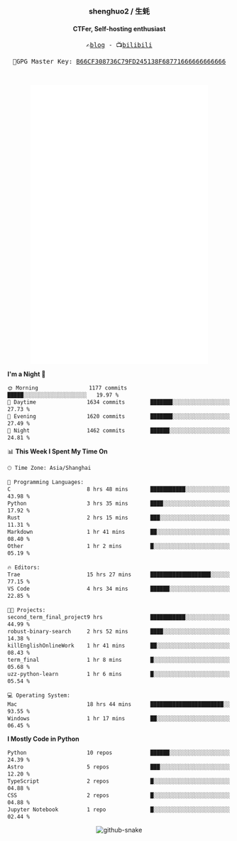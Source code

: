 <h3 align="center"> shenghuo2 / 生蚝 </h3>
<h4 align="center" >CTFer, Self-hosting enthusiast</h3>


<p align="center">
  <samp>
    ✍️<a href="https://blog.shenghuo2.top/">blog</a> -
    📺<a href="https://space.bilibili.com/85894935">bilibili</a>
  </samp>
</p>
<p align="center">
  <samp>
     🔐GPG Master Key: <a align="center" href="https://github.com/shenghuo2.gpg">B66CF308736C79FD245138F68771666666666666</a>
  </samp>
</p>
<br>
<p align="center">
  <a href="https://github.com/shenghuo2">
    <img width="400" align="top" src="https://github.com/shenghuo2/shenghuo2/blob/main/metrics.left.svg" />
  </a>
  <a href="https://github.com/shenghuo2">
    <img width="400" align="top" src="https://github.com/shenghuo2/shenghuo2/blob/main/metrics.right.svg" />
  </a>
</p>


<!--START_SECTION:waka-->
**I'm a Night 🦉** 

```text
🌞 Morning                1177 commits        █████░░░░░░░░░░░░░░░░░░░░   19.97 % 
🌆 Daytime                1634 commits        ███████░░░░░░░░░░░░░░░░░░   27.73 % 
🌃 Evening                1620 commits        ███████░░░░░░░░░░░░░░░░░░   27.49 % 
🌙 Night                  1462 commits        ██████░░░░░░░░░░░░░░░░░░░   24.81 % 
```


📊 **This Week I Spent My Time On** 

```text
🕑︎ Time Zone: Asia/Shanghai

💬 Programming Languages: 
C                        8 hrs 48 mins       ███████████░░░░░░░░░░░░░░   43.98 % 
Python                   3 hrs 35 mins       ████░░░░░░░░░░░░░░░░░░░░░   17.92 % 
Rust                     2 hrs 15 mins       ███░░░░░░░░░░░░░░░░░░░░░░   11.31 % 
Markdown                 1 hr 41 mins        ██░░░░░░░░░░░░░░░░░░░░░░░   08.40 % 
Other                    1 hr 2 mins         █░░░░░░░░░░░░░░░░░░░░░░░░   05.19 % 

🔥 Editors: 
Trae                     15 hrs 27 mins      ███████████████████░░░░░░   77.15 % 
VS Code                  4 hrs 34 mins       ██████░░░░░░░░░░░░░░░░░░░   22.85 % 

🐱‍💻 Projects: 
second_term_final_project9 hrs               ███████████░░░░░░░░░░░░░░   44.99 % 
robust-binary-search     2 hrs 52 mins       ████░░░░░░░░░░░░░░░░░░░░░   14.38 % 
killEnglishOnlineWork    1 hr 41 mins        ██░░░░░░░░░░░░░░░░░░░░░░░   08.43 % 
term_final               1 hr 8 mins         █░░░░░░░░░░░░░░░░░░░░░░░░   05.68 % 
uzz-python-learn         1 hr 6 mins         █░░░░░░░░░░░░░░░░░░░░░░░░   05.54 % 

💻 Operating System: 
Mac                      18 hrs 44 mins      ███████████████████████░░   93.55 % 
Windows                  1 hr 17 mins        ██░░░░░░░░░░░░░░░░░░░░░░░   06.45 % 
```

**I Mostly Code in Python** 

```text
Python                   10 repos            ██████░░░░░░░░░░░░░░░░░░░   24.39 % 
Astro                    5 repos             ███░░░░░░░░░░░░░░░░░░░░░░   12.20 % 
TypeScript               2 repos             █░░░░░░░░░░░░░░░░░░░░░░░░   04.88 % 
CSS                      2 repos             █░░░░░░░░░░░░░░░░░░░░░░░░   04.88 % 
Jupyter Notebook         1 repo              █░░░░░░░░░░░░░░░░░░░░░░░░   02.44 % 
```




<!--END_SECTION:waka-->


<div align="center">
  <picture>
    <source media="(prefers-color-scheme: dark)" srcset="https://gist.githubusercontent.com/shenghuo2/bfce20b14ab0484cef03bae6e60e0b3a/raw/github-snake-dark.svg" />
    <source media="(prefers-color-scheme: light)" srcset="https://gist.githubusercontent.com/shenghuo2/bfce20b14ab0484cef03bae6e60e0b3a/raw/github-snake.svg" />
    <img alt="github-snake" src="https://gist.githubusercontent.com/shenghuo2/bfce20b14ab0484cef03bae6e60e0b3a/raw/github-snake.svg" />
  </picture>
</div>

<!--
**shenghuo2/shenghuo2** is a ✨ _special_ ✨ repository because its `README.md` (this file) appears on your GitHub profile.

Here are some ideas to get you started:

- 🔭 I’m currently working on ...
- 🌱 I’m currently learning ...
- 👯 I’m looking to collaborate on ...
- 🤔 I’m looking for help with ...
- 💬 Ask me about ...
- 📫 How to reach me: ...
- 😄 Pronouns: ...
- ⚡ Fun fact: ...
-->
